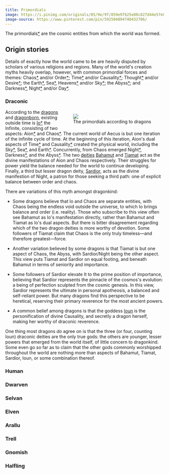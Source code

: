 ```yaml
---
title: Primordials
image: https://i.pinimg.com/originals/85/9e/9f/859e9f625e80c827d44e57e8984844b3.png
image-source: https://www.pinterest.com/pin/592504894740432706/
---
```


The primordials[\*](https://en.wikipedia.org/wiki/Greek_primordial_deities) are the cosmic entities from which the world was formed.

## Origin stories

Details of exactly how the world came to be are heavily disputed by scholars of various religions and regions. Many of the world's creation myths heavily overlap, however, with common primordial forces and themes: Chaos[\*](https://en.wikipedia.org/wiki/Chaos_%28cosmogony%29) and/or Order[\*](https://en.wikipedia.org/wiki/Aion_%28deity%29); Time[\*](https://en.wikipedia.org/wiki/Chronos) and/or Causality[\*](https://en.wikipedia.org/wiki/Ananke); Thought[\*](https://en.wikipedia.org/wiki/Metis) and/or Desire[\*](https://en.wikipedia.org/wiki/Eros); the Earth[\*](https://en.wikipedia.org/wiki/Gaia), Sea[\*](https://en.wikipedia.org/wiki/Pontus_%28mythology%29), Heavens[\*](https://en.wikipedia.org/wiki/Aether_%28mythology%29) and/or Sky[\*](https://en.wikipedia.org/wiki/Uranus_%28mythology%29); the Abyss[\*](https://en.wikipedia.org/wiki/Tartarus); and Darkness[\*](https://en.wikipedia.org/wiki/Erebus), Night[\*](https://en.wikipedia.org/wiki/Nyx) and/or Day[\*](https://en.wikipedia.org/wiki/Hemera).

### Draconic

<figure style="float: right">
<a href="../assets/images/myth-draconic.svg"><img src="../assets/images/myth-draconic.svg" style="max-width: 100%; max-height: 300px"></a>
<figcaption style="text-align: center">The primordials according to dragons</figcaption>
</figure>

According to the [dragons](dragons) and [dragonborn](dragonborn), existing outside time is [Io](../dossiers/io)[\*](https://en.wikipedia.org/wiki/Apeiron) the Infinite, consisting of two aspects: Aion[\*](https://en.wikipedia.org/wiki/Aion_%28deity%29) and Chaos[\*](https://en.wikipedia.org/wiki/Chaos_%28cosmogony%29#Greco-Roman_tradition). The current world of Aecus is but one iteration of the infinite cycle of time. At the beginning of this iteration, Aion's dual aspects of Time[\*](https://en.wikipedia.org/wiki/Chronos) and Causality[\*](https://en.wikipedia.org/wiki/Ananke) created the physical world, including the Sky[\*](https://en.wikipedia.org/wiki/Aether_%28mythology%29), Sea[\*](https://en.wikipedia.org/wiki/Pontus_%28mythology%29), and Earth[\*](https://en.wikipedia.org/wiki/Gaia). Concurrently, from Chaos emerged Night[\*](https://en.wikipedia.org/wiki/Nyx), Darkness[\*](https://en.wikipedia.org/wiki/Erebus), and the Abyss[\*](https://en.wikipedia.org/wiki/Tartarus). The two [deities](eternals) [Bahamut](../dossiers/bahamut) and [Tiamat](../dossiers/tiamat) act as the divine manifestations of Aion and Chaos respectively. Their struggles for power yield the balance needed for the world to continue developing. Finally, a third but lesser dragon deity, [Sardior](../dossiers/sardior), acts as the divine manifestion of Night, a patron for those seeking a third path: one of explicit balance between order and chaos.

There are variations of this myth amongst dragonkind:

* Some dragons believe that Io and Chaos are separate entities, with Chaos being the endless void outside the universe, to which Io brings balance and order (i.e. reality). Those who subscribe to this view often see Bahamut as Io's manifestation directly, rather than Bahamut and Tiamat as Io's dual aspects. But there is bitter disagreement regarding which of the two dragon deities is more worthy of devotion. Some followers of Tiamat claim that Chaos is the only truly timeless&mdash;and therefore greatest&mdash;force.

* Another variation believed by some dragons is that Tiamat is but one aspect of Chaos, the Abyss, with Sardior/Night being the other aspect. This view puts Tiamat and Sardior on equal footing, and beneath Bahamut in terms of seniority and importance.

* Some followers of Sardior elevate It to the prime position of importance, believing that Sardior represents the pinnacle of the cosmos's evolution: a being of perfection sculpted from the cosmic genesis. In this view, Sardior represents the ultimate in personal apotheosis, a balanced and self-reliant power. But many dragons find this perspective to be heretical, reserving their primary reverence for the most ancient powers.

* A common belief among dragons is that the goddess [Ioun](../dossiers/ioun) is the personification of divine Causality, and secretly a dragon herself, making her worthy of draconic reverence.

One thing most dragons *do* agree on is that the three (or four, counting Ioun) draconic deities are the only true gods: the others are younger, lesser powers that emerged from the world itself, of little concern to dragonkind. Some even go so far as to claim that the other gods commonly worshipped throughout the world are nothing more than aspects of Bahamut, Tiamat, Sardior, Ioun, or some combination thereof.

### Human

### Dwarven

### Selvan

### Elven

### Arallu

### Trell

### Gnomish

### Halfling
